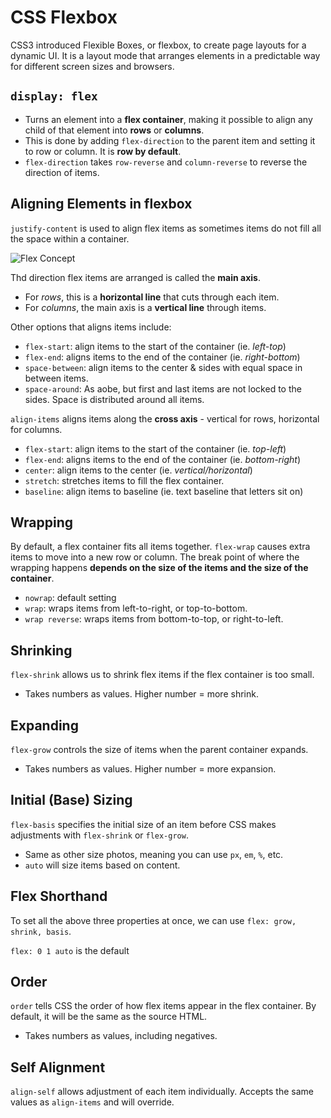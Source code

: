 # CSS Flexbox

CSS3 introduced Flexible Boxes, or flexbox, to create page layouts for a dynamic UI. It is a layout mode that arranges elements in a predictable way for different screen sizes and browsers.

## `display: flex`

- Turns an element into a **flex container**, making it possible to align any child of that element into **rows** or **columns**. 
- This is done by adding `flex-direction` to the parent item and setting it to row or column. It is **row by default**.
- `flex-direction` takes `row-reverse` and `column-reverse` to reverse the direction of items.

## Aligning Elements in flexbox

`justify-content` is used to align flex items as sometimes items do not fill all the space within a container.

![Flex Concept](https://www.w3.org/TR/css-flexbox-1/images/flex-direction-terms.svg)

Thd direction flex items are arranged is called the **main axis**.

- For *rows*, this is a **horizontal line** that cuts through each item.
- For *columns*, the main axis is a **vertical line** through items.

Other options that aligns items include:


- `flex-start`: align items to the start of the container (ie. *left-top*)
- `flex-end`: aligns items to the end of the container (ie. *right-bottom*)
- `space-between`: align items to the center & sides with equal space in between items.
- `space-around`: As aobe, but first and last items are not locked to the sides. Space is distributed around all items.

`align-items` aligns items along the **cross axis** - vertical for rows, horizontal for columns.

- `flex-start`: align items to the start of the container (ie. *top-left*)
- `flex-end`: aligns items to the end of the container (ie. *bottom-right*)
- `center`: align items to the center (ie. *vertical/horizontal*)
- `stretch`: stretches items to fill the flex container.
- `baseline`: align items to baseline (ie. text baseline that letters sit on)

## Wrapping

By default, a flex container fits all items together. `flex-wrap` causes extra items to move into a new row or column. The break point of where the wrapping happens **depends on the size of the items and the size of the container**.

- `nowrap`: default setting
- `wrap`: wraps items from left-to-right, or top-to-bottom.
- `wrap reverse`: wraps items from bottom-to-top, or right-to-left.

## Shrinking

`flex-shrink` allows us to shrink flex items if the flex container is too small.

- Takes numbers as values. Higher number = more shrink.

## Expanding

`flex-grow` controls the size of items when the parent container expands.

- Takes numbers as values. Higher number = more expansion.

## Initial (Base) Sizing

`flex-basis` specifies the initial size of an item before CSS makes adjustments with `flex-shrink` or `flex-grow`.

- Same as other size photos, meaning you can use `px`, `em`, `%`, etc.
- `auto` will size items based on content.

## Flex Shorthand

To set all the above three properties at once, we can use `flex: grow, shrink, basis`.

`flex: 0 1 auto` is the default

## Order

`order` tells CSS the order of how flex items appear in the flex container. By default, it will be the same as the source HTML.

- Takes numbers as values, including negatives.

## Self Alignment

`align-self` allows adjustment of each item individually. Accepts the same values as `align-items` and will override.